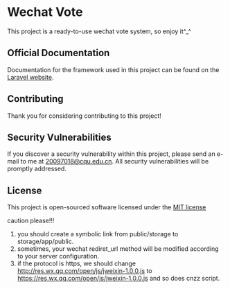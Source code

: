 # Wechat Vote

This project is a ready-to-use wechat vote system, so enjoy it^_^

## Official Documentation

Documentation for the framework used in this project can be found on the [Laravel website](http://laravel.com/docs).

## Contributing

Thank you for considering contributing to this project! 

## Security Vulnerabilities

If you discover a security vulnerability within this project, please send an e-mail to me at 20097018@cqu.edu.cn. All security vulnerabilities will be promptly addressed.

## License

This project is open-sourced software licensed under the [MIT license](http://opensource.org/licenses/MIT)




caution please!!!
1. you should create a symbolic link from public/storage to storage/app/public.
2. sometimes, your wechat rediret_url method will be modified according to your server configuration.	
3. if the protocol is https, we should change http://res.wx.qq.com/open/js/jweixin-1.0.0.js to https://res.wx.qq.com/open/js/jweixin-1.0.0.js
   and so does cnzz script.
